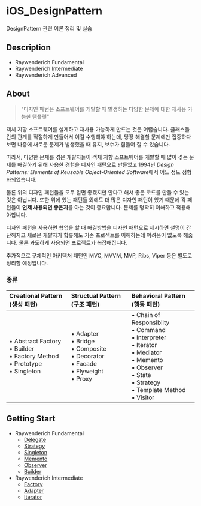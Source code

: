 # iOS_DesignPattern
DesignPattern 관련 이론 정리 및 실습

## Description
+ Raywenderich Fundamental
+ Raywenderich Intermediate
+ Raywenderich Advanced

## About
> "디자인 패턴은 소프트웨어를 개발할 때 발생하는 다양한 문제에 대한 재사용 가능한 템플릿"

객체 지향 소프트웨어를 설계하고 재사용 가능하게 만드는 것은 어렵습니다. 클래스들 간의 관계를 적절하게 만들어서 이걸 수행해야 하는데, 당장 해결할 문제에만 집중하다 보면 나중에 새로운 문제가 발생했을 때 유지, 보수가 힘들어 질 수 있습니다.

따라서, 다양한 문제를 겪은 개발자들이 객체 지향 소프트웨어를 개발할 때 많이 겪는 문제를 해결하기 위해 사용한 경험을 디자인 패턴으로 만들었고 1994년 *Design Patterns: Elements of Reusable Object-Oriented Software*에서 어느 정도 정형화되었습니다.

물론 위의 디자인 패턴들을 모두 알면 좋겠지만 안다고 해서 좋은 코드를 만들 수 있는 것은 아닙니다. 또한 위에 있는 패턴들 외에도 더 많은 디자인 패턴이 있기 때문에 각 패턴들이 **언제 사용되면 좋은지**를 아는 것이 중요합니다. 문제를 명확히 이해하고 적용해야합니다.

디자인 패턴을 사용하면 협업을 할 때 해결방법을 디자인 패턴으로 제시하면 설명이 간단해지고 새로운 개발자가 합류해도 기존 프로젝트를 이해하는데 어려움이 없도록 해줍니다. 물론 과도하게 사용되면 프로젝트가 복잡해집니다.

추가적으로 구체적인 아키텍쳐 패턴인 MVC, MVVM, MVP, Ribs, Viper 등은 별도로 정리할 예정입니다.

### 종류
|Creational Pattern (생성 패턴)|Structual Pattern (구조 패턴)|Behavioral Pattern (행동 패턴)|
|:---|:---|:---|
|• Abstract Factory<br>• Builder<br>• Factory Method<br>• Prototype<br>• Singleton|• Adapter<br>• Bridge<br>• Composite<br>• Decorator<br>• Facade<br>• Flyweight<br>• Proxy|• Chain of Responsibilty<br>• Command<br>• Interpreter<br>• Iterator<br>• Mediator<br>• Memento<br>• Observer<br>• State<br>• Strategy<br>• Template Method<br>• Visitor|

## Getting Start
+ Raywenderich Fundamental
  + [Delegate](https://github.com/simoniful/iOS_DesignPattern/issues/1)
  + [Strategy](https://github.com/simoniful/iOS_DesignPattern/issues/2)
  + [Singleton](https://github.com/simoniful/iOS_DesignPattern/issues/3)
  + [Memento](https://github.com/simoniful/iOS_DesignPattern/issues/4)
  + [Observer](https://github.com/simoniful/iOS_DesignPattern/issues/5)
  + [Builder](https://github.com/simoniful/iOS_DesignPattern/issues/6)
+ Raywenderich Intermediate
  + [Factory](https://github.com/simoniful/iOS_DesignPattern/issues/7)
  + [Adapter](https://github.com/simoniful/iOS_DesignPattern/issues/8)
  + [Iterator](https://github.com/simoniful/iOS_DesignPattern/issues/9)
